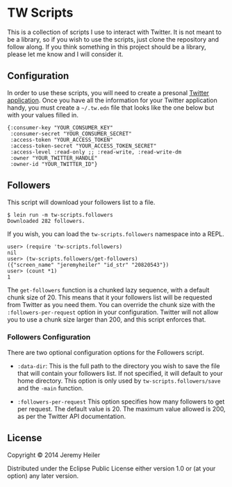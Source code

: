 # TW Scripts

This is a collection of scripts I use to interact with Twitter. It is not meant to be a library, so if you wish to use the scripts, just clone the repository and follow along. If you think something in this project should be a library, please let me know and I will consider it.

## Configuration

In order to use these scripts, you will need to create a presonal [Twitter application](https://apps.twitter.com/). Once you have all the information for your Twitter application handy, you must create a `~/.tw.edn` file that looks like the one below but with your values filled in.

```
{:consumer-key "YOUR_CONSUMER_KEY"
 :consumer-secret "YOUR_CONSUMER_SECRET"
 :access-token "YOUR_ACCESS_TOKEN"
 :access-token-secret "YOUR_ACCESS_TOKEN_SECRET"
 :access-level :read-only ;; :read-write, :read-write-dm
 :owner "YOUR_TWITTER_HANDLE"
 :owner-id "YOUR_TWITTER_ID"}
```

## Followers

This script will download your followers list to a file.

```
$ lein run -m tw-scripts.followers
Downloaded 282 followers.
```

If you wish, you can load the `tw-scripts.followers` namespace into a REPL.

```
user> (require 'tw-scripts.followers)
nil
user> (tw-scripts.followers/get-followers)
({"screen_name" "jeremyheiler" "id_str" "20820543"})
user> (count *1)
1
```

The `get-followers` function is a chunked lazy sequence, with a default chunk size of 20. This means that it your followers list will be requested from Twitter as you need them. You can override the chunk size with the `:followers-per-request` option in your configuration. Twitter will not allow you to use a chunk size larger than 200, and this script enforces that.

### Followers Configuration

There are two optional configuration options for the Followers script.

* `:data-dir`: This is the full path to the directory you wish to save the file that will contain your followers list. If not specified, it will default to your home directory. This option is only used by `tw-scripts.followers/save` and the `-main` function.

* `:followers-per-request` This option specifies how many followers to get per request. The default value is 20. The maximum value allowed is 200, as per the Twitter API documentation.

## License

Copyright © 2014 Jeremy Heiler

Distributed under the Eclipse Public License either version 1.0 or (at your option) any later version.
